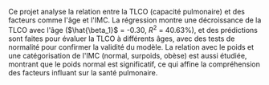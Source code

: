 Ce projet analyse la relation entre la TLCO (capacité pulmonaire) et des facteurs comme l'âge et l'IMC. La régression montre une décroissance de la TLCO avec l'âge
($\hat{\beta_1}$ = -0.30, $R^2$ = 40.63\%), et des prédictions sont faites pour évaluer la TLCO à différents âges, avec des tests de normalité pour confirmer 
la validité du modèle. La relation avec le poids et une catégorisation de l'IMC (normal, surpoids, obèse) est aussi étudiée, montrant que le poids normal est significatif, 
ce qui affine la compréhension des facteurs influant sur la santé pulmonaire.
